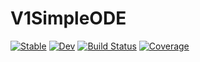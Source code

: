 # V1SimpleODE

[![Stable](https://img.shields.io/badge/docs-stable-blue.svg)](https://kadinelbak.github.io/V1SimpleODE.jl/stable/)
[![Dev](https://img.shields.io/badge/docs-dev-blue.svg)](https://kadinelbak.github.io/V1SimpleODE.jl/dev/)
[![Build Status](https://github.com/kadinelbak/V1SimpleODE.jl/actions/workflows/CI.yml/badge.svg?branch=master)](https://github.com/kadinelbak/V1SimpleODE.jl/actions/workflows/CI.yml?query=branch%3Amaster)
[![Coverage](https://codecov.io/gh/kadinelbak/V1SimpleODE.jl/branch/master/graph/badge.svg)](https://codecov.io/gh/kadinelbak/V1SimpleODE.jl)
